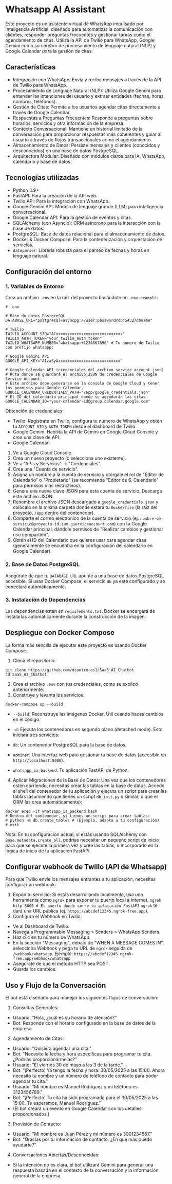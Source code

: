 # Whatsapp AI Assistant
Este proyecto es un asistente virtual de WhatsApp impulsado por Inteligencia Artificial, diseñado para automatizar la comunicación con clientes, responder preguntas frecuentes y gestionar tareas como el agendamiento de citas. Utiliza la API de Twilio para WhatsApp, Google Gemini como su cerebro de procesamiento de lenguaje natural (NLP) y Google Calendar para la gestión de citas.

## Características
- Integración con WhatsApp: Envía y recibe mensajes a través de la API de Twilio para WhatsApp.
- Procesamiento de Lenguaje Natural (NLP): Utiliza Google Gemini para entender las intenciones del usuario y extraer entidades (fechas, horas, nombres, teléfonos).
- Gestión de Citas: Permite a los usuarios agendar citas directamente a través de Google Calendar.
- Respuestas a Preguntas Frecuentes: Responde a preguntas sobre horarios, servicios y otra información de la empresa.
- Contexto Conversacional: Mantiene un historial limitado de la conversación para proporcionar respuestas más coherentes y guiar al usuario a través de flujos transaccionales como el agendamiento.
- Almacenamiento de Datos: Persiste mensajes y clientes (conocidos y desconocidos) en una base de datos PostgreSQL.
- Arquitectura Modular: Diseñado con módulos claros para IA, WhatsApp, calendario y base de datos.

## Tecnologías utilizadas
- Python 3.9+
- FastAPI: Para la creación de la API web.
- Twilio API: Para la integración con WhatsApp.
- Google Gemini API: Modelo de lenguaje grande (LLM) para inteligencia conversacional.
- Google Calendar API: Para la gestión de eventos y citas.
- SQLAlchemy (con Asyncio): ORM asíncrono para la interacción con la base de datos.
- PostgreSQL: Base de datos relacional para el almacenamiento de datos.
- Docker & Docker Compose: Para la contenerización y orquestación de servicios.
- `dateparser`: Librería robusta para el parseo de fechas y horas en lenguaje natural.

## Configuración del entorno
### 1. Variables de Entorno
Crea un archivo `.env` en la raíz del proyecto basándote en `.env.example`:
```
# .env

# Base de datos PostgreSQL
DATABASE_URL="postgresql+asyncpg://user:password@db:5432/dbname"

# Twilio
TWILIO_ACCOUNT_SID="ACxxxxxxxxxxxxxxxxxxxxxxxxxxxxx"
TWILIO_AUTH_TOKEN="your_twilio_auth_token"
TWILIO_WHATSAPP_NUMBER="whatsapp:+1234567890" # Tu número de Twilio con prefijo whatsapp:

# Google Gemini API
GOOGLE_API_KEY="AIzaSyAxxxxxxxxxxxxxxxxxxxxxxxxxxx"

# Google Calendar API (credenciales del archivo service_account.json)
# Ruta donde se guardará el archivo JSON de credenciales de Google Service Account.
# Este archivo debe generarse en la consola de Google Cloud y tener los permisos para Google Calendar.
GOOGLE_CALENDAR_CREDENTIALS_PATH="/app/google_credentials.json"
# El ID del calendario principal donde se agendarán las citas
GOOGLE_CALENDAR_ID="your-calendar-id@group.calendar.google.com"
```
Obtención de credenciales:
- Twilio: Regístrate en Twilio, configura tu número de WhatsApp y obtén tu `ACCOUNT_SID` y `AUTH_TOKEN` desde el dashboard de Twilio.
- Google Gemini: Habilita la API de Gemini en Google Cloud Console y crea una clave de API.
- Google Calendar:
1. Ve a Google Cloud Console.
2. Crea un nuevo proyecto (o selecciona uno existente).
3. Ve a "APIs y Servicios" -> "Credenciales".
4. Crea una "Cuenta de servicio".
5. Asigna un nombre a la cuenta de servicio y otórgale el rol de "Editor de Calendario" o "Propietario" (se recomienda "Editor de 6. Calendario" para permisos más restrictivos).
6. Genera una nueva clave JSON para esta cuenta de servicio. Descarga este archivo JSON.
7. Renombra el archivo JSON descargado a `google_credentials.json` y colócalo en la misma carpeta donde estará tu `Dockerfile` (la raíz del proyecto, `/app` dentro del contenedor).
8. Comparte el correo electrónico de la cuenta de servicio (ej. `nombre-de-servicio@proyecto-id.iam.gserviceaccount.com`) con tu Google Calendar principal, dándole permisos de "Realizar cambios y gestionar uso compartido".
9. Obtén el ID del Calendario que quieres usar para agendar citas (generalmente se encuentra en la configuración del calendario en Google Calendar).

### 2. Base de Datos PostgreSQL
Asegúrate de que tu `DATABASE_URL` apunte a una base de datos PostgreSQL accesible. Si usas Docker Compose, el servicio `db` ya está configurado y se conectará automáticamente.

### 3. Instalación de Dependencias
Las dependencias están en `requirements.txt`. Docker se encargará de instalarlas automáticamente durante la construcción de la imagen.

## Despliegue con Docker Compose
La forma más sencilla de ejecutar este proyecto es usando Docker Compose.

1. Clona el repositorio:
```
git clone https://github.com/dcontreras1/SaaS_AI_Chatbot
cd SaaS_AI_Chatbot
```
2. Crea el archivo `.env` con tus credenciales, como se explicó anteriormente.
3. Construye y levanta los servicios:
```
docker-compose up --build
```
- `--build`: Reconstruye las imágenes Docker. Útil cuando haces cambios en el código.
- `-d`: Ejecuta los contenedores en segundo plano (detached mode).
Esto iniciará tres servicios:

- `db`: Un contenedor PostgreSQL para la base de datos.
- `adminer`: Una interfaz web para gestionar tu base de datos (accesible en `http://localhost:8080`).
- `whatsapp_ia_backend`: Tu aplicación FastAPI de Python.

4. Aplicar Migraciones de la Base de Datos:
Una vez que los contenedores estén corriendo, necesitas crear las tablas en la base de datos. Accede al shell del contenedor de tu aplicación y ejecuta un script para crear las tablas (asumiendo que tienes un script `db_init.py` o similar, o que el ORM las crea automáticamente):
```
docker exec -it whatsapp_ia_backend bash
# Dentro del contenedor, si tienes un script para crear tablas:
# python -m db.create_tables # (Ejemplo, adapta a tu configuración)
# exit
```
Nota: En tu configuración actual, si estás usando SQLAlchemy con `Base.metadata.create_all`, podrías necesitar un pequeño script de inicio para que se ejecute la primera vez y cree las tablas, o incorporarlo en la lógica de inicio de tu aplicación FastAPI.

## Configurar webhook de Twilio (API de Whatsapp)
Para que Twilio envíe los mensajes entrantes a tu aplicación, necesitas configurar un webhook:
1. Expón tu servicio: Si estás desarrollando localmente, usa una herramienta como `ngrok` para exponer tu puerto local a Internet.
`ngrok http 8000 # El puerto donde corre tu aplicación FastAPI`
`ngrok` te dará una URL pública (ej. `https://abcdef12345.ngrok-free.app`).
2. Configura el Webhook en Twilio:
- Ve al Dashboard de Twilio.
- Navega a Programmable Messaging > Senders > WhatsApp Senders.
- Haz clic en tu número de WhatsApp.
- En la sección "Messaging", debajo de "WHEN A MESSAGE COMES IN", selecciona Webhook y pega tu URL de `ngrok` seguida de `/webhook/whatsapp`. Ejemplo: `https://abcdef12345.ngrok-free.app/webhook/whatsapp`
- Asegúrate de que el método HTTP sea POST.
- Guarda los cambios.

## Uso y Flujo de la Conversación
El bot está diseñado para manejar los siguientes flujos de conversación:
1. Consultas Generales:
- Usuario: "Hola, ¿cuál es su horario de atención?"
- Bot: Responde con el horario configurado en la base de datos de la empresa.
2. Agendamiento de Citas:
- Usuario: "Quisiera agendar una cita."
- Bot: "Necesito la fecha y hora específicas para programar tu cita. ¿Podrías proporcionármelas?"
- Usuario: "El viernes 30 de mayo a las 3 de la tarde."
- Bot: "¡Perfecto! Ya tengo la fecha y hora: 30/05/2025 a las 15:00. Ahora necesito tu nombre y un número de teléfono de contacto para poder agendar tu cita."
- Usuario: "Mi nombre es Manuel Rodríguez y mi teléfono es 3123456789."
- Bot: "¡Perfecto! Tu cita ha sido programada para el 30/05/2025 a las 15:00. Te esperamos, Manuel Rodríguez."
- (El bot creará un evento en Google Calendar con los detalles proporcionados.)
3. Provisión de Contacto:
- Usuario: "Mi nombre es Juan Pérez y mi número es 3001234567."
- Bot: "Gracias por tu información de contacto. ¿En qué más puedo ayudarte?"
4. Conversaciones Abiertas/Desconocidas:
- Si la intención no es clara, el bot utilizará Gemini para generar una respuesta basada en el contexto de la conversación y la información general de la empresa.
